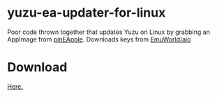 # yuzu-ea-updater-for-linux
 Poor code thrown together that updates Yuzu on Linux by grabbing an AppImage from [pinEApple](https://pineappleea.github.io/). Downloads keys from [EmuWorld/aio](https://github.com/emuworld/aio/)

# Download
[Here.](https://github.com/lem6ns/yuzu-ea-updater-for-linux/releases/latest)